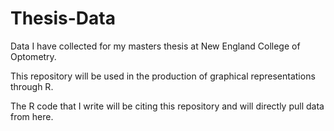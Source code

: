 # Thesis-Data
Data I have collected for my masters thesis at New England College of Optometry.

This repository will be used in the production of graphical representations through R.

The R code that I write will be citing this repository and will directly pull data from here.
